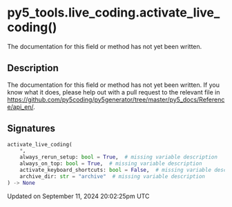 # py5_tools.live_coding.activate_live_coding()

The documentation for this field or method has not yet been written.

## Description

The documentation for this field or method has not yet been written. If you know what it does, please help out with a pull request to the relevant file in https://github.com/py5coding/py5generator/tree/master/py5_docs/Reference/api_en/.

## Signatures

```python
activate_live_coding(
    *,
    always_rerun_setup: bool = True,  # missing variable description
    always_on_top: bool = True,  # missing variable description
    activate_keyboard_shortcuts: bool = False,  # missing variable description
    archive_dir: str = "archive"  # missing variable description
) -> None
```

Updated on September 11, 2024 20:02:25pm UTC
